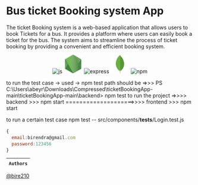 # Bus  ticket Booking system App
The ticket Booking system is a web-based application that allows users to book Tickets for a bus. It provides a platform where users can easily book a ticket for the bus. The system aims to streamline the process of ticket booking by providing a convenient and efficient  booking system.


<p align = "center">
<img src="https://user-images.githubusercontent.com/25181517/117447155-6a868a00-af3d-11eb-9cfe-245df15c9f3f.png" alt="js" width="50" height="50"/>
<img src="https://raw.githubusercontent.com/PrinceCorwin/Useful-tech-icons/main/images/nodejs.png" alt="nodejs" width="50" height="50"/>
<img src="https://res.cloudinary.com/kc-cloud/images/f_auto,q_auto/v1651772163/expressjslogo/expressjslogo.webp?_i=AA" alt="express" width="50" height="50"/>
 <img src="https://raw.githubusercontent.com/PrinceCorwin/Useful-tech-icons/main/images/mongodb-leaf.png" alt="mongo" width="50" height="50"/> 
<img src="https://user-images.githubusercontent.com/25181517/121401671-49102800-c959-11eb-9f6f-74d49a5e1774.png" alt="npm" width="50" height="50"/>
  
</p>

to run the test case -> used -> npm test 
path should be =>>> PS C:\Users\abeyr\Downloads\Compressed\ticketBookingApp-main\ticketBookingApp-main\backend> npm test
to run the project =>>>> backend >>> npm start
====================>>>> frontend >>> npm start

to run a certain test case
npm test -- src/components/__tests__/Login.test.js




</p>
   


```javascript
{
  email:birendra@gmail.com
  password:123456
}


```





 
| `Authors` |
| :-------: | 

 
 [@bire210](https://github.com/bire210) 
